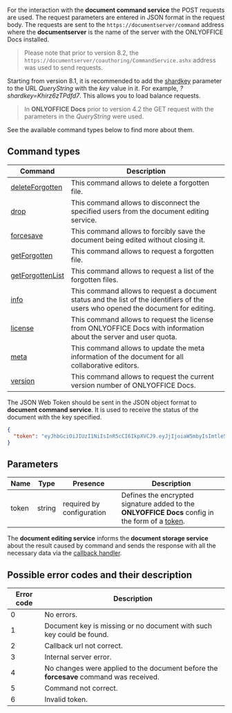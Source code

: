 For the interaction with the **document command service** the POST requests are used. The request parameters are entered in JSON format in the request body. The requests are sent to the `https://documentserver/command` address where the **documentserver** is the name of the server with the ONLYOFFICE Docs installed.

> Please note that prior to version 8.2, the `https://documentserver/coauthoring/CommandService.ashx` address was used to send requests.

Starting from version 8.1, it is recommended to add the [shardkey](../../get-started/how-it-works/how-it-works.md#shard-key) parameter to the URL *QueryString* with the *key* value in it. For example, *?shardkey=Khirz6zTPdfd7*. This allows you to load balance requests.

> In **ONLYOFFICE Docs** prior to version 4.2 the GET request with the parameters in the *QueryString* were used.

See the available command types below to find more about them.

## Command types

| Command                                       | Description                                                                                                                        |
| --------------------------------------------- | ---------------------------------------------------------------------------------------------------------------------------------- |
| [deleteForgotten](deleteForgotten.md)   | This command allows to delete a forgotten file.                                                                                    |
| [drop](drop.md)                         | This command allows to disconnect the specified users from the document editing service.                                           |
| [forcesave](forcesave.md)               | This command allows to forcibly save the document being edited without closing it.                                                 |
| [getForgotten](getForgotten.md)         | This command allows to request a forgotten file.                                                                                   |
| [getForgottenList](getForgottenList.md) | This command allows to request a list of the forgotten files.                                                                      |
| [info](info.md)                         | This command allows to request a document status and the list of the identifiers of the users who opened the document for editing. |
| [license](license.md)                   | This command allows to request the license from ONLYOFFICE Docs with information about the server and user quota.                  |
| [meta](meta.md)                         | This command allows to update the meta information of the document for all collaborative editors.                                  |
| [version](version.md)                   | This command allows to request the current version number of ONLYOFFICE Docs.                                                      |

The JSON Web Token should be sent in the JSON object format to **document command service**. It is used to receive the status of the document with the key specified.

``` json
{
  "token": "eyJhbGciOiJIUzI1NiIsInR5cCI6IkpXVCJ9.eyJjIjoiaW5mbyIsImtleSI6IktoaXJ6NnpUUGRmZDcifQ.r_6sThjFABsHMNHhkVdHDSz4jwkbXRQNYdvawkBGJgg"
}
```

## Parameters

| Name  | Type   | Presence                  | Description                                                                                                                                                                    |
| ----- | ------ | ------------------------- | ------------------------------------------------------------------------------------------------------------------------------------------------------------------------------ |
| token | string | required by configuration | Defines the encrypted signature added to the **ONLYOFFICE Docs** config in the form of a [token](../../additional-api/signature/request/token-in-body.md#command). |

The **document editing service** informs the **document storage service** about the result caused by command and sends the response with all the necessary data via the [callback handler](../../usage-api/callback-handler.md).

## Possible error codes and their description

| Error code | Description                                                                            |
| ---------- | -------------------------------------------------------------------------------------- |
| 0          | No errors.                                                                             |
| 1          | Document key is missing or no document with such key could be found.                   |
| 2          | Callback url not correct.                                                              |
| 3          | Internal server error.                                                                 |
| 4          | No changes were applied to the document before the **forcesave** command was received. |
| 5          | Command not correct.                                                                   |
| 6          | Invalid token.                                                                         |
